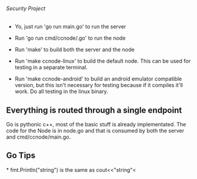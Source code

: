 <h6>Security Project</h6>

* Yo, just run 'go run main.go' to run the server

* Run 'go run cmd/ccnode/.go' to run the node 

* Run 'make' to build both the server and the node

* Run 'make ccnode-linux' to build the default node. This can be used for testing in a separate terminal. 

* Run 'make ccnode-android' to build an android emulator compatible version, but this isn't necessary for testing because if it compiles it'll work. Do all testing in the linux binary.

<h2>Everything is routed through a single endpoint</h2>

Go is pythonic c++, most of the basic stuff is already implementated. The code for the Node is in node.go and that is consumed by both the server and cmd/ccnode/main.go. 

<h2>Go Tips</h2>
* fmt.Println("string") is the same as cout<<"string"<<endl; in c++
* All json is serialized, this means it's converted to binary before being sent. You'll need a marshaller and unmarsheller. Try to avoid in the beginning or message me for help. All json responses can be found in messages/messages.go
* Go is strongly-typed. Everything needs a type: int, int8, string, struct, bool, etc. 
* Classes do not explicitly exist. A class in Go is a package. So package main or package messages at the top of the file designate what package it belongs to. All variables within the package belong to that class essentially. 
* If you want a function or variable or const to be accessible from outside that package then the first letter should be capatilized, e.g. look in messages/messages.go for all exported msg types.
* Array designators come before the type, e.g. []string instead of string[]
* You can either create a new variable with 'var new = 128' or 'new := 128'
* Functions can have multiple returns. If you see '_, err := foo()' this just means that the first return value is completely ignored. 
